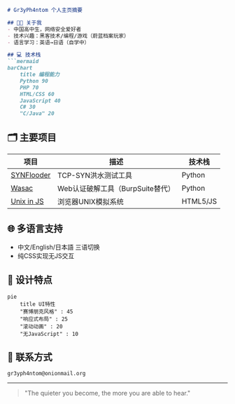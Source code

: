 ```markdown
# Gr3yPh4ntom 个人主页摘要

## 🧑‍💻 关于我
- 中国高中生，网络安全爱好者
- 技术兴趣：黑客技术/编程/游戏（蔚蓝档案玩家）
- 语言学习：英语→日语（自学中）

## 💻 技术栈
```mermaid
barChart
    title 编程能力
    Python 90
    PHP 70
    HTML/CSS 60
    JavaScript 40
    C# 30
    "C/Java" 20
```

## 🗂️ 主要项目
| 项目 | 描述 | 技术栈 |
|------|------|--------|
| [SYNFlooder](https://github.com/gr3yph/synflooder) | TCP-SYN洪水测试工具 | Python |
| [Wasac](https://github.com/gr3yph/wasac) | Web认证破解工具（BurpSuite替代） | Python |
| [Unix in JS](https://github.com/gr3yph/unix-in-js) | 浏览器UNIX模拟系统 | HTML5/JS |

## 🌐 多语言支持
- 中文/English/日本語 三语切换
- 纯CSS实现无JS交互

## 🎨 设计特点
```mermaid
pie
    title UI特性
    "赛博朋克风格" : 45
    "响应式布局" : 25
    "滚动动画" : 20
    "无JavaScript" : 10
```

## 📮 联系方式
`gr3yph4ntom@onionmail.org`  

---
> "The quieter you become, the more you are able to hear."  


